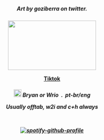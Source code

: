 <h5 align="center">
Art by goziberra on twitter.
</p>
<h4 align="center">
    <img src="https://github.com/user-attachments/assets/d70b9ca7-2a35-4100-9ce8-86f56eba722b"width="230" height="130">
</p>
<a href=https://www.tiktok.com/@bryanruindadepura?_t=ZM-8srLRMPGmmL&_r=1> Tiktok </a>    
<h5 align="center">
    <img width="20" src="https://github.com/user-attachments/assets/e0ae7bbf-8211-461a-b3d8-3c0551837d60"> Bryan or Wrio‎ ‎ .‎ ‎ pt-br/eng
<p align="center"> Usually offtab, w2i and c+h always </p>
&nbsp;
<div align="center">

[![spotify-github-profile](https://spotify-github-profile.kittinanx.com/api/view?uid=31adelqqztdm2qcu4e4zizema2jy&cover_image=true&theme=novatorem&show_offline=false&background_color=121212&interchange=false&bar_color=53b14f&bar_color_cover=false)](https://github.com/kittinan/spotify-github-profile)











